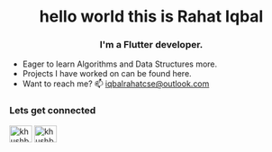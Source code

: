 

<h1 align="center">hello world this is Rahat Iqbal</h1>
<h3 align="center">I'm a Flutter developer.</h3>
<!-- <img src="https://c.tenor.com/buk21FwYeHsAAAAC/earth-dance.gif" width="50px">, -->

-  Eager to learn Algorithms and Data Structures more.
-  Projects I have worked on can be found here.
-  Want to reach me? 📫 iqbalrahatcse@outlook.com

<h3 align="left">Lets get connected</h3>
<p align="left">
<a href="https://twitter.com/iqbalrahatcse" target="blank"><img align="center" src="https://cdn.jsdelivr.net/npm/simple-icons@3.0.1/icons/twitter.svg" alt="khushboogoel01" height="30" width="40" /></a>
<a href="https://linkedin.com/in/rahat-iqbal-81b4771bb" target="blank"><img align="center" src="https://cdn.jsdelivr.net/npm/simple-icons@3.0.1/icons/linkedin.svg" alt="khushboogoel01" height="30" width="40" /></a>
</p>

<!---
Rahat-Iqbal-git/Rahat-Iqbal-git is a ✨ special ✨ repository because its `README.md` (this file) appears on your GitHub profile.
You can click the Preview link to take a look at your changes.
--->
